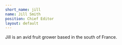 ```yaml
---
short_name: jill
name: Jill Smith
position: Chief Editor
layout: default
---
```

Jill is an avid fruit grower based in the south of France.